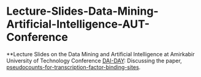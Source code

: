 # Lecture-Slides-Data-Mining-Artificial-Intelligence-AUT-Conference
**Lecture Slides on the Data Mining and Artificial Intelligence at Amirkabir University of Technology Conference [DAI-DAY](https://dai-day.aut.ac.ir/): Discussing the paper, [pseudocounts-for-transcription-factor-binding-sites](https://pubmed.ncbi.nlm.nih.gov/19106141/).
